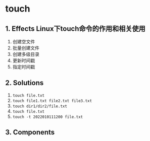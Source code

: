 # touch

## 1. **Effects** Linux下touch命令的作用和相关使用

1. 创建空文件
2. 批量创建文件
3. 创建多级目录
4. 更新时间戳
5. 指定时间戳

## 2. **Solutions**

1. `touch file.txt`
2. `touch file1.txt file2.txt file3.txt`
3. `touch dir1/dir2/file.txt`
4. `touch file.txt`
5. `touch -t 2022010111200 file.txt`

## 3. **Components**
